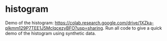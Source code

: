 # histogram

Demo of the histogram: https://colab.research.google.com/drive/1XZka-plkmm129P7TEE1J5MclqcezyBFO?usp=sharing.
Run all code to give a quick demo of the histogram using synthetic data.
